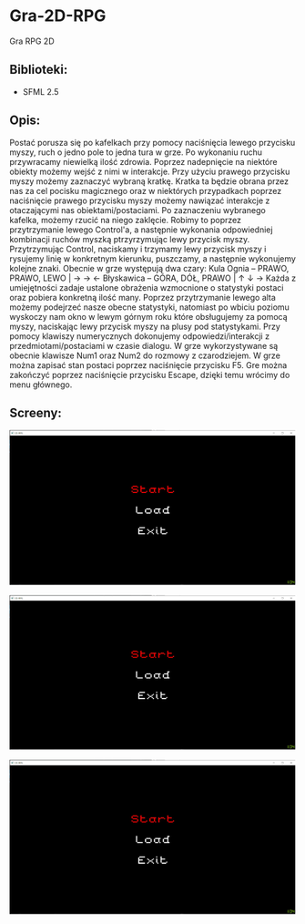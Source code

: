 # Gra-2D-RPG
Gra RPG 2D 




## Biblioteki:

- SFML 2.5

## Opis:

Postać porusza się po kafelkach przy pomocy naciśnięcia lewego przycisku myszy, ruch o jedno
pole to jedna tura w grze. Po wykonaniu ruchu przywracamy niewielką ilość zdrowia. Poprzez
nadepnięcie na niektóre obiekty możemy wejść z nimi w interakcje.
Przy użyciu prawego przycisku myszy możemy zaznaczyć wybraną kratkę. Kratka ta będzie obrana
przez nas za cel pocisku magicznego oraz w niektórych przypadkach poprzez naciśnięcie prawego
przycisku myszy możemy nawiązać interakcje z otaczającymi nas obiektami/postaciami. Po
zaznaczeniu wybranego kafelka, możemy rzucić na niego zaklęcie. Robimy to poprzez
przytrzymanie lewego Control'a, a następnie wykonania odpowiedniej kombinacji ruchów myszką
ptrzyrzymując lewy przycisk myszy. Przytrzymując Control, naciskamy i trzymamy lewy przycisk
myszy i rysujemy linię w konkretnym kierunku, puszczamy, a następnie wykonujemy kolejne znaki.
Obecnie w grze występują dwa czary:
Kula Ognia – PRAWO, PRAWO, LEWO | → → ←
Błyskawica – GÓRA, DÓŁ, PRAWO | ↑ ↓ →
Każda z umiejętności zadaje ustalone obrażenia wzmocnione o statystyki postaci oraz pobiera
konkretną ilość many. Poprzez przytrzymanie lewego alta możemy podejrzeć nasze obecne
statystyki, natomiast po wbiciu poziomu wyskoczy nam okno w lewym górnym roku które
obsługujemy za pomocą myszy, naciskając lewy przycisk myszy na plusy pod statystykami. Przy
pomocy klawiszy numerycznych dokonujemy odpowiedzi/interakcji z przedmiotami/postaciami w
czasie dialogu. W grze wykorzystywane są obecnie klawisze Num1 oraz Num2 do rozmowy z
czarodziejem. W grze można zapisać stan postaci poprzez naciśnięcie przycisku F5. Gre można
zakończyć poprzez naciśnięcie przycisku Escape, dzięki temu wrócimy do menu głównego.

## Screeny:

![alt text](https://github.com/Armata-Strigoi/Gra-2D-RPG/blob/main/1.PNG?raw=true)

![alt text](https://github.com/Armata-Strigoi/Gra-2D-RPG/blob/main/1.PNG?raw=true)

![alt text](https://github.com/Armata-Strigoi/Gra-2D-RPG/blob/main/1.PNG?raw=true)
